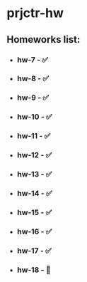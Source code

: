 # prjctr-hw

## Homeworks list:
- ### hw-7 - ✅
- ### hw-8 - ✅
- ### hw-9 - ✅
- ### hw-10 - ✅
- ### hw-11 - ✅
- ### hw-12 - ✅
- ### hw-13 - ✅
- ### hw-14 - ✅
- ### hw-15 - ✅
- ### hw-16 - ✅
- ### hw-17 - ✅
- ### hw-18 - 🚧
